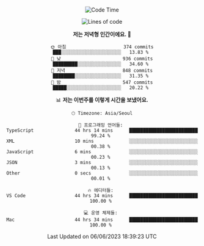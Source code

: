 <div align="center">

<br />

 <!--START_SECTION:waka-->
![Code Time](http://img.shields.io/badge/Code%20Time-731%20hrs%2037%20mins-blue)

![Lines of code](https://img.shields.io/badge/%EC%A0%80%EB%8A%94%20%EC%97%AC%ED%83%9C%EA%B9%8C%EC%A7%80%20-2.9%20million%20%EC%A4%84%EC%9D%98%20%EC%BD%94%EB%93%9C%EB%A5%BC%20%EC%9E%91%EC%84%B1%ED%96%88%EC%96%B4%EC%9A%94.-blue)

**저는 저녁형 인간이에요. 🦉** 

```text
🌞 아침                     374 commits         ███░░░░░░░░░░░░░░░░░░░░░░   13.83 % 
🌆 낮　                     936 commits         █████████░░░░░░░░░░░░░░░░   34.60 % 
🌃 저녁                     848 commits         ████████░░░░░░░░░░░░░░░░░   31.35 % 
🌙 밤　                     547 commits         █████░░░░░░░░░░░░░░░░░░░░   20.22 % 
```


📊 **저는 이번주를 이렇게 시간을 보냈어요.** 

```text
🕑︎ Timezone: Asia/Seoul

💬 프로그래밍 언어들: 
TypeScript               44 hrs 14 mins      █████████████████████████   99.24 % 
XML                      10 mins             ░░░░░░░░░░░░░░░░░░░░░░░░░   00.38 % 
JavaScript               6 mins              ░░░░░░░░░░░░░░░░░░░░░░░░░   00.23 % 
JSON                     3 mins              ░░░░░░░░░░░░░░░░░░░░░░░░░   00.13 % 
Other                    0 secs              ░░░░░░░░░░░░░░░░░░░░░░░░░   00.01 % 

🔥 에디터들: 
VS Code                  44 hrs 34 mins      █████████████████████████   100.00 % 

💻 운영 체제들: 
Mac                      44 hrs 34 mins      █████████████████████████   100.00 % 
```


 Last Updated on 06/06/2023 18:39:23 UTC
<!--END_SECTION:waka-->

</div>
